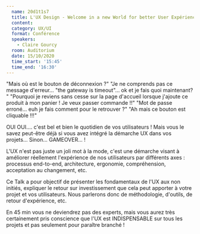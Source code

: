 ```yaml
---
  name: 20d1t1s7
  title: L'UX Design - Welcome in a new World for better User Expérience !
  content:
  category: UX/UI
  format: Conférence
  speakers: 
    - Claire Gourcy
  room: Auditorium
  date: 15/10/2020
  time_start: '15:45'
  time_end: '16:30'
---
```

"Mais où est le bouton de déconnexion ?" "Je ne comprends pas ce message d'erreur... "the gateway is timeout"... ok et je fais quoi maintenant? " "Pourquoi je reviens sans cesse sur la page d'accueil lorsque j'ajoute ce produit à mon panier ! Je veux passer commande !!" "Mot de passe erroné... euh je fais comment pour le retrouver ?" "Ah mais ce bouton est cliquable !!!"

OUI OUI.... c'est bel et bien le quotidien de vos utilisateurs ! Mais vous le savez peut-être déjà si vous avez intégré la démarche UX dans vos projets... Sinon... GAMEOVER... !

L'UX n'est pas juste un joli mot à la mode, c'est une démarche visant à améliorer réellement l'expérience de nos utilisateurs par différents axes : processus end-to-end, architecture, ergonomie, compréhension, acceptation au changement, etc.

Ce Talk a pour objectif de présenter les fondamentaux de l'UX aux non initiés, expliquer le retour sur investissement que cela peut apporter à votre projet et vos utilisateurs. Nous parlerons donc de méthodologie, d'outils, de retour d'expérience, etc.

En 45 min vous ne deviendrez pas des experts, mais vous aurez très certainement pris conscience que l'UX est INDISPENSABLE sur tous les projets et pas seulement pour paraître branché !
